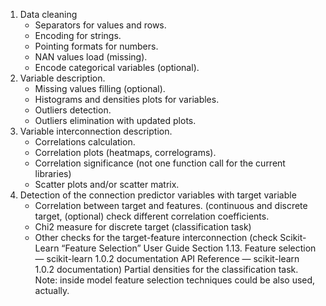 1. Data cleaning
    * Separators for values and rows.
    * Encoding for strings.
    * Pointing formats for numbers.
    * NAN values load (missing).
    * Encode categorical variables (optional).
2. Variable description.
    * Missing values filling (optional).
    * Histograms and densities plots for variables.
    * Outliers detection.
    * Outliers elimination with updated plots.
3. Variable interconnection description.
    * Correlations calculation.
    * Correlation plots (heatmaps, correlograms).
    * Correlation significance (not one function call for the current libraries)
    * Scatter plots and/or scatter matrix.
4. Detection of the connection predictor variables with target variable
    * Correlation between target and features. (continuous and discrete target, (optional) check different correlation coefficients.
    * Chi2 measure for discrete target (classification task)
    * Other checks for the target-feature interconnection (check Scikit-Learn “Feature Selection” User Guide Section
      1.13. Feature selection — scikit-learn 1.0.2 documentation
      API Reference — scikit-learn 1.0.2 documentation)
      Partial densities for the classification task.
      Note: inside model feature selection techniques could be also used, actually.
